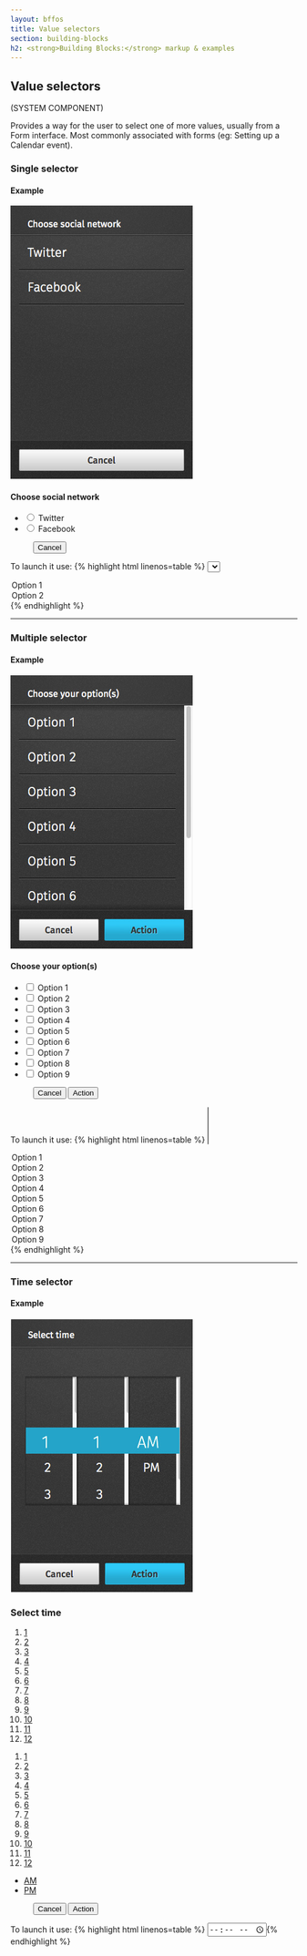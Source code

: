 ```yaml
---
layout: bffos
title: Value selectors
section: building-blocks
h2: <strong>Building Blocks:</strong> markup & examples
---
```


## Value selectors

(SYSTEM COMPONENT)

Provides a way for the user to select one of more values, usually from a Form interface. Most commonly associated with forms (eg: Setting up a Calendar event).

### Single selector

<div>
  <h4>Example</h4>
  <section class="example">
    <img src="../images/BB/value_1.jpg" alt="Value selectors (Image replacing code)"/>
    <article class="full frame">
      <form onsubmit="return false;" data-type="value" role="dialog">
        <section>
          <h1>Choose social network</h1>
          <ul role="listbox">
            <li role="option">
              <label for="option-1">
                <input type="radio" id="option-1" name="option">
                <span>Twitter</span>
              </label>
            </li>
            <li role="option">
              <label for="option-2">
                <input type="radio" id="option-2" name="option">
                <span>Facebook</span>
              </label>
            </li>
          </ul>
        </section>
        <menu>
          <button class="full">Cancel</button>
        </menu>
      </form>
      </article>
  </section>

  <label>To launch it use:</label>
  {% highlight html linenos=table %}
<select>
  <option>Option 1</option>
  <option>Option 2</option>
</select>{% endhighlight %}
</div>

<hr>

### Multiple selector

<div>
  <h4>Example</h4>
  <section class="example">
    <img src="../images/BB/value_2.jpg" alt="Value selectors (Image replacing code)"/>
    <article class="full frame">
      <form onsubmit="return false;" data-type="value" role="dialog">
        <section class="scrollable">
          <h1>Choose your option(s)</h1>
          <ul aria-multiselectable="true" role="listbox">
            <li role="option">
              <label for="option1">
                <input type="checkbox" id="option1">
                <span>Option 1</span>
              </label>
            </li>
            <li role="option">
              <label for="option2">
                <input type="checkbox" id="option2">
                <span>Option 2</span>
              </label>
            </li>
            <li role="option">
              <label for="option3">
                <input type="checkbox" id="option3">
                <span>Option 3</span>
              </label>
            </li>
            <li role="option">
              <label for="option4">
                <input type="checkbox" id="option4">
                <span>Option 4</span>
              </label>
            </li>
            <li role="option">
              <label for="option5">
                <input type="checkbox" id="option5">
                <span>Option 5</span>
              </label>
            </li>
            <li role="option">
              <label for="option6">
                <input type="checkbox" id="option6">
                <span>Option 6</span>
              </label>
            </li>
            <li role="option">
              <label for="option7">
                <input type="checkbox" id="option7">
                <span>Option 7</span>
              </label>
            </li>
            <li role="option">
              <label for="option8">
                <input type="checkbox" id="option8">
                <span>Option 8</span>
              </label>
            </li>
            <li role="option">
              <label for="option9">
                <input type="checkbox" id="option9">
                <span>Option 9</span>
              </label>
            </li>
          </ul>
        </section>
        <menu>
          <button>Cancel</button>
          <button class="recommend">Action</button>
        </menu>
      </form>
    </article>
  </section>

  <label>To launch it use:</label>
  {% highlight html linenos=table %}
<select multiple="true">
  <option>Option 1</option>
  <option>Option 2</option>
  <option>Option 3</option>
  <option>Option 4</option>
  <option>Option 5</option>
  <option>Option 6</option>
  <option>Option 7</option>
  <option>Option 8</option>
  <option>Option 9</option>
</select>{% endhighlight %}
</div>

<hr>

### Time selector

<div id="value-time">
  <h4>Example</h4>
  <section class="example">
    <img src="../images/BB/time.jpg" alt="Value selectors (Image replacing code)"/>
    <article class="full frame">
      <form onsubmit="return false;" data-type="time" role="dialog">
        <h1>Select time</h1>
        <section role="spinbutton">
          <p>
            <span style="background-image: -moz-element(#hours);"></span>
            <span style="background-image: -moz-element(#minutes);"></span>
            <span style="background-image: -moz-element(#mode);"></span>
          </p>
          <div>
            <ol role="listbox" id="hours">
              <li role="option"><a href="#">1</a></li>
              <li role="option"><a href="#">2</a></li>
              <li role="option"><a href="#">3</a></li>
              <li role="option"><a href="#">4</a></li>
              <li role="option"><a href="#">5</a></li>
              <li role="option"><a href="#">6</a></li>
              <li role="option"><a href="#">7</a></li>
              <li role="option"><a href="#">8</a></li>
              <li role="option"><a href="#">9</a></li>
              <li role="option"><a href="#">10</a></li>
              <li role="option"><a href="#">11</a></li>
              <li role="option"><a href="#">12</a></li>
            </ol>
          </div>
          <div>
            <ol role="listbox" id="minutes">
              <li role="option"><a href="#">1</a></li>
              <li role="option"><a href="#">2</a></li>
              <li role="option"><a href="#">3</a></li>
              <li role="option"><a href="#">4</a></li>
              <li role="option"><a href="#">5</a></li>
              <li role="option"><a href="#">6</a></li>
              <li role="option"><a href="#">7</a></li>
              <li role="option"><a href="#">8</a></li>
              <li role="option"><a href="#">9</a></li>
              <li role="option"><a href="#">10</a></li>
              <li role="option"><a href="#">11</a></li>
              <li role="option"><a href="#">12</a></li>
            </ol>
          </div>
          <div class="mode">
            <ul role="listbox" id="mode">
              <li role="option"><a href="#">AM</a></li>
              <li role="option"><a href="#">PM</a></li>
            </ul>
          </div>
        </section>
        <menu>
          <button>Cancel</button>
          <button class="recommend">Action</button>
        </menu>
      </form>
    </article>
  </section>

  <label>To launch it use:</label>
  {% highlight html linenos=table %}
<input type="time" />{% endhighlight %}
</div>

